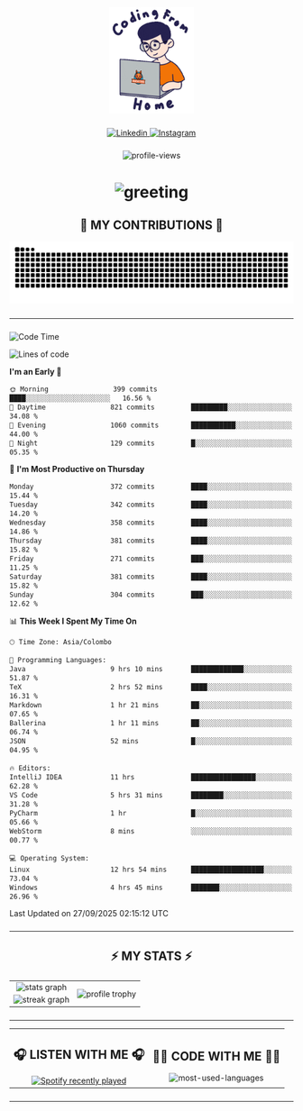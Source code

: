 <div align="center">
    <img width="150" src="./assets/top.gif" alt="top-image"/>
</div>

###    

<div align="center">
    <a href="https://www.linkedin.com/in/nureka-rodrigo/" target="_blank">
        <img src="https://user-images.githubusercontent.com/74038190/235294012-0a55e343-37ad-4b0f-924f-c8431d9d2483.gif" width="50px" alt="Linkedin"/>
    </a>
    <a href="https://www.instagram.com/nureka_rodrigo/" target="_blank">
        <img src="https://user-images.githubusercontent.com/74038190/235294013-a33e5c43-a01c-43f6-b44d-a406d8b4ab75.gif" width="50px"  alt="Instagram"/>
    </a>
</div>

###    

<div align="center">
    <img src="https://komarev.com/ghpvc/?username=nureka-rodrigo&color=blue" alt="profile-views"/>
</div> 

###    

<h1 align="center">
    <img src="https://readme-typing-svg.herokuapp.com/?font=Righteous&size=35&center=true&vCenter=true&width=500&height=70&duration=4000&lines=Hi+There!+👋;+I'm+Nureka+Rodrigo!;" alt="greeting"/>
</h1> 

###

<h2 align="center">🐍 MY CONTRIBUTIONS 🐍</h2>

<div align="center">
    <img alt="snake eating my contributions" src="https://raw.githubusercontent.com/nureka-rodrigo/nureka-rodrigo/output/github-contribution-grid-snake.svg"/>
</div> 

###

<hr/>

###

<!--START_SECTION:waka-->
![Code Time](http://img.shields.io/badge/Code%20Time-1%2C706%20hrs%2017%20mins-blue)

![Lines of code](https://img.shields.io/badge/From%20Hello%20World%20I%27ve%20Written-642.5%20thousand%20lines%20of%20code-blue)

**I'm an Early 🐤** 

```text
🌞 Morning                399 commits         ████░░░░░░░░░░░░░░░░░░░░░   16.56 % 
🌆 Daytime                821 commits         █████████░░░░░░░░░░░░░░░░   34.08 % 
🌃 Evening                1060 commits        ███████████░░░░░░░░░░░░░░   44.00 % 
🌙 Night                  129 commits         █░░░░░░░░░░░░░░░░░░░░░░░░   05.35 % 
```
📅 **I'm Most Productive on Thursday** 

```text
Monday                   372 commits         ████░░░░░░░░░░░░░░░░░░░░░   15.44 % 
Tuesday                  342 commits         ████░░░░░░░░░░░░░░░░░░░░░   14.20 % 
Wednesday                358 commits         ████░░░░░░░░░░░░░░░░░░░░░   14.86 % 
Thursday                 381 commits         ████░░░░░░░░░░░░░░░░░░░░░   15.82 % 
Friday                   271 commits         ███░░░░░░░░░░░░░░░░░░░░░░   11.25 % 
Saturday                 381 commits         ████░░░░░░░░░░░░░░░░░░░░░   15.82 % 
Sunday                   304 commits         ███░░░░░░░░░░░░░░░░░░░░░░   12.62 % 
```


📊 **This Week I Spent My Time On** 

```text
🕑︎ Time Zone: Asia/Colombo

💬 Programming Languages: 
Java                     9 hrs 10 mins       █████████████░░░░░░░░░░░░   51.87 % 
TeX                      2 hrs 52 mins       ████░░░░░░░░░░░░░░░░░░░░░   16.31 % 
Markdown                 1 hr 21 mins        ██░░░░░░░░░░░░░░░░░░░░░░░   07.65 % 
Ballerina                1 hr 11 mins        ██░░░░░░░░░░░░░░░░░░░░░░░   06.74 % 
JSON                     52 mins             █░░░░░░░░░░░░░░░░░░░░░░░░   04.95 % 

🔥 Editors: 
IntelliJ IDEA            11 hrs              ████████████████░░░░░░░░░   62.28 % 
VS Code                  5 hrs 31 mins       ████████░░░░░░░░░░░░░░░░░   31.28 % 
PyCharm                  1 hr                █░░░░░░░░░░░░░░░░░░░░░░░░   05.66 % 
WebStorm                 8 mins              ░░░░░░░░░░░░░░░░░░░░░░░░░   00.77 % 

💻 Operating System: 
Linux                    12 hrs 54 mins      ██████████████████░░░░░░░   73.04 % 
Windows                  4 hrs 45 mins       ███████░░░░░░░░░░░░░░░░░░   26.96 % 
```


 Last Updated on 27/09/2025 02:15:12 UTC
<!--END_SECTION:waka-->

###

<hr/>

###

<h2 align="center">⚡ MY STATS ⚡</h2>

###    

<div align="center">
    <table>
        <tr>
            <td align="center">
                <img src="https://github-readme-stats.vercel.app/api?username=nureka-rodrigo&show_icons=true&count_private=true&theme=dark" alt="stats graph"/>
            </td>
            <td rowspan="2" align="center">
                <img align="center" src="https://github-profile-trophy.vercel.app/?username=nureka-rodrigo&theme=darkhub&no-bg=true&margin-w=5&margin-h=5&column=3" alt="profile trophy" />
            </td>
        </tr>
        <tr>
            <td align="center">
                <img src="https://streak-stats.demolab.com?user=nureka-rodrigo&theme=dark" alt="streak graph"/>
            </td>
        </tr>
    </table>
</div> 

###

<hr/>

<div align="center">
    <table>
        <tr>
            <td align="center">
                <h2>🎧 LISTEN WITH ME 🎧</h2>
                <a href="https://open.spotify.com/user/zjqfkmbawszam1irs05fwxsls">
                    <img src="https://spotify-recently-played-readme.vercel.app/api?user=zjqfkmbawszam1irs05fwxsls&count=5&unique=true" alt="Spotify recently played"  />
                </a>
            </td>
            <td align="center">
                <h2>👨‍💻 CODE WITH ME 👨‍💻</h2>
                <img src="https://github-readme-stats.vercel.app/api/wakatime?username=@nureka99&theme=dark&compact=True&langs_count=10" alt="most-used-languages"/>
            </td>
        </tr>
    </table>
</div> 

###

<hr/>

